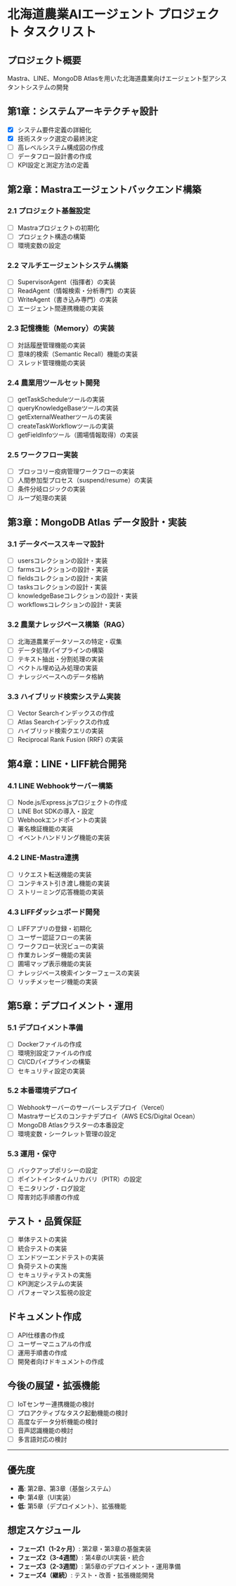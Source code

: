 # 北海道農業AIエージェント プロジェクト タスクリスト

## プロジェクト概要
Mastra、LINE、MongoDB Atlasを用いた北海道農業向けエージェント型アシスタントシステムの開発

## 第1章：システムアーキテクチャ設計
- [x] システム要件定義の詳細化
- [x] 技術スタック選定の最終決定
- [ ] 高レベルシステム構成図の作成
- [ ] データフロー設計書の作成
- [ ] KPI設定と測定方法の定義

## 第2章：Mastraエージェントバックエンド構築

### 2.1 プロジェクト基盤設定
- [ ] Mastraプロジェクトの初期化
- [ ] プロジェクト構造の構築
- [ ] 環境変数の設定

### 2.2 マルチエージェントシステム構築
- [ ] SupervisorAgent（指揮者）の実装
- [ ] ReadAgent（情報検索・分析専門）の実装
- [ ] WriteAgent（書き込み専門）の実装
- [ ] エージェント間連携機能の実装

### 2.3 記憶機能（Memory）の実装
- [ ] 対話履歴管理機能の実装
- [ ] 意味的検索（Semantic Recall）機能の実装
- [ ] スレッド管理機能の実装

### 2.4 農業用ツールセット開発
- [ ] getTaskScheduleツールの実装
- [ ] queryKnowledgeBaseツールの実装
- [ ] getExternalWeatherツールの実装
- [ ] createTaskWorkflowツールの実装
- [ ] getFieldInfoツール（圃場情報取得）の実装

### 2.5 ワークフロー実装
- [ ] ブロッコリー疫病管理ワークフローの実装
- [ ] 人間参加型プロセス（suspend/resume）の実装
- [ ] 条件分岐ロジックの実装
- [ ] ループ処理の実装

## 第3章：MongoDB Atlas データ設計・実装

### 3.1 データベーススキーマ設計
- [ ] usersコレクションの設計・実装
- [ ] farmsコレクションの設計・実装
- [ ] fieldsコレクションの設計・実装
- [ ] tasksコレクションの設計・実装
- [ ] knowledgeBaseコレクションの設計・実装
- [ ] workflowsコレクションの設計・実装

### 3.2 農業ナレッジベース構築（RAG）
- [ ] 北海道農業データソースの特定・収集
- [ ] データ処理パイプラインの構築
- [ ] テキスト抽出・分割処理の実装
- [ ] ベクトル埋め込み処理の実装
- [ ] ナレッジベースへのデータ格納

### 3.3 ハイブリッド検索システム実装
- [ ] Vector Searchインデックスの作成
- [ ] Atlas Searchインデックスの作成
- [ ] ハイブリッド検索クエリの実装
- [ ] Reciprocal Rank Fusion (RRF) の実装

## 第4章：LINE・LIFF統合開発

### 4.1 LINE Webhookサーバー構築
- [ ] Node.js/Express.jsプロジェクトの作成
- [ ] LINE Bot SDKの導入・設定
- [ ] Webhookエンドポイントの実装
- [ ] 署名検証機能の実装
- [ ] イベントハンドリング機能の実装

### 4.2 LINE-Mastra連携
- [ ] リクエスト転送機能の実装
- [ ] コンテキスト引き渡し機能の実装
- [ ] ストリーミング応答機能の実装

### 4.3 LIFFダッシュボード開発
- [ ] LIFFアプリの登録・初期化
- [ ] ユーザー認証フローの実装
- [ ] ワークフロー状況ビューの実装
- [ ] 作業カレンダー機能の実装
- [ ] 圃場マップ表示機能の実装
- [ ] ナレッジベース検索インターフェースの実装
- [ ] リッチメッセージ機能の実装

## 第5章：デプロイメント・運用

### 5.1 デプロイメント準備
- [ ] Dockerファイルの作成
- [ ] 環境別設定ファイルの作成
- [ ] CI/CDパイプラインの構築
- [ ] セキュリティ設定の実装

### 5.2 本番環境デプロイ
- [ ] Webhookサーバーのサーバーレスデプロイ（Vercel）
- [ ] Mastraサービスのコンテナデプロイ（AWS ECS/Digital Ocean）
- [ ] MongoDB Atlasクラスターの本番設定
- [ ] 環境変数・シークレット管理の設定

### 5.3 運用・保守
- [ ] バックアップポリシーの設定
- [ ] ポイントインタイムリカバリ（PITR）の設定
- [ ] モニタリング・ログ設定
- [ ] 障害対応手順書の作成

## テスト・品質保証
- [ ] 単体テストの実装
- [ ] 統合テストの実装
- [ ] エンドツーエンドテストの実装
- [ ] 負荷テストの実施
- [ ] セキュリティテストの実施
- [ ] KPI測定システムの実装
- [ ] パフォーマンス監視の設定

## ドキュメント作成
- [ ] API仕様書の作成
- [ ] ユーザーマニュアルの作成
- [ ] 運用手順書の作成
- [ ] 開発者向けドキュメントの作成

## 今後の展望・拡張機能
- [ ] IoTセンサー連携機能の検討
- [ ] プロアクティブなタスク起動機能の検討
- [ ] 高度なデータ分析機能の検討
- [ ] 音声認識機能の検討
- [ ] 多言語対応の検討

---

## 優先度
- **高**: 第2章、第3章（基盤システム）
- **中**: 第4章（UI実装）
- **低**: 第5章（デプロイメント）、拡張機能

## 想定スケジュール
- **フェーズ1（1-2ヶ月）**: 第2章・第3章の基盤実装
- **フェーズ2（3-4週間）**: 第4章のUI実装・統合
- **フェーズ3（2-3週間）**: 第5章のデプロイメント・運用準備
- **フェーズ4（継続）**: テスト・改善・拡張機能開発